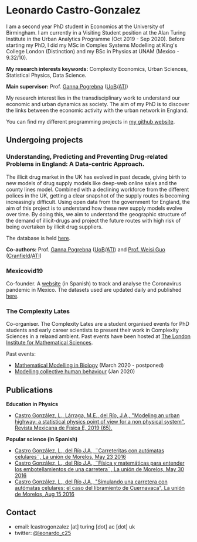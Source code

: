 # Leonardo Castro-Gonzalez

I am a second year PhD student in Economics at the University of Birmingham. I am currently in a Visiting Student position at the Alan Turing Institute in the Urban Analytics Programme (Oct 2019 - Sep 2020). Before starting my PhD, I did my MSc in Complex Systems Modelling at King's College London (Distinction) and my BSc in Physics at UNAM (Mexico - 9.32/10).

**My research interests keywords:** Complexity Economics, Urban Sciences, Statistical Physics, Data Science.

**Main supervisor:** Prof. [Ganna Pogrebna](http://www.gannapogrebna.com/) ([UoB](https://www.birmingham.ac.uk/staff/profiles/business/pogrebna-ganna.aspx)/[ATI](https://www.turing.ac.uk/people/researchers/ganna-pogrebna))

My research interest lies in the transdisciplinary work to understand our economic and urban dynamics as society. The aim of my PhD is to discover the links between the economic activity with the urban network in England.

You can find my different programming projects in [my github website](https://github.com/LeonardoCastro).

## Undergoing projects

### Understanding, Predicting and Preventing Drug-related Problems in England: A Data-centric Approach.

The illicit drug market in the UK has evolved in past decade, giving birth to new models of drug supply models like deep-web online sales and the county lines model. Combined with a declining workforce from the different polices in the UK, getting a clear snapshot of the supply routes is becoming increasingly difficult. Using open data from the government for England, the aim of this project is to understand how these new supply models evolve over time. By doing this, we aim to understand the geographic structure of the demand of illicit-drugs and project the future routes with high risk of being overtaken by illicit drug suppliers. 

The database is held [here](https://github.com/LeonardoCastro/BritishDrugDynamics). 

**Co-authors:** Prof. [Ganna Pogrebna](http://www.gannapogrebna.com/) ([UoB](https://www.birmingham.ac.uk/staff/profiles/business/pogrebna-ganna.aspx)/[ATI](https://www.turing.ac.uk/people/researchers/ganna-pogrebna)) and [Prof. Weisi Guo](https://www.weisiguo.com/cv) ([Cranfield](https://www.cranfield.ac.uk/people/professor-weisi-guo-24667823)/[ATI](https://www.turing.ac.uk/people/researchers/weisi-guo))

### Mexicovid19

Co-founder. A [website](https://mexicovid19.github.io/Mexico/) (in Spanish) to track and analyse the Coronavirus pandemic in Mexico. The datasets used are updated daily and published [here](https://github.com/mexicovid19/Mexico-datos).

### The Complexity Lates

Co-organiser. The Complexity Lates are a student organised events for PhD students and early career scientists to present their work in Complexity Sciences in a relaxed ambient. Past events have been hosted at [The London Institute for Mathematical Sciences](https://lims.ac.uk/).

Past events:
- [Mathematical Modelling in Biology](https://lims.ac.uk/event/mathematical-modelling-in-biology/) (March 2020 - postponed)
- [Modelling collective human behaviour](https://lims.ac.uk/event/collective-human-behaviour/) (Jan 2020)

## Publications

**Education in Physics**
- [Castro González, L., Lárraga, M.E., del Río, J.A., "Modeling an urban highway: a statistical physics point of view for a non physical system", Revista Mexicana de Física E, 2019 (65).](https://bit.ly/30AFElZ)

**Popular science (in Spanish)**
- [Castro González, L., del Río J.A., ¨Carreteritas con autómatas celulares¨, La unión de Morelos, May 23 2016](https://bit.ly/36bo7BN)
- [Castro González, L., del Río J.A., ¨Física y matemáticas para entender los embotellamientos de una carretera¨, La unión de Morelos, May 30 2016](https://bit.ly/3ao4sCh)
- [Castro González, L., del Río J.A., "Simulando una carretera con autómatas celulares: el caso del libramiento de Cuernavaca", La unión de Morelos, Aug 15 2016](https://bit.ly/2Gd63gm)


## Contact

- email: lcastrogonzalez [at] turing [dot] ac [dot] uk
- twitter: [@leonardo_c25](https://twitter.com/leonardo_c25)
